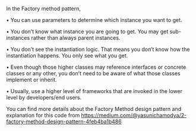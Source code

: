 In the Factory method pattern,

•	You can use parameters to determine which instance you want to get.

•	You don’t know what instance you are going to get. You may get sub-instances rather than always parent instances.

•	You don’t see the instantiation logic. That means you don’t know how the instantiation happens. You only see what you get.

•	Even though those higher classes may reference interfaces or concrete classes or any other, you don’t need to be aware of what those classes implement or inherit.

•	Usually, use a higher level of frameworks that are invoked in the lower level by developers/end users. 

You can find more details about the Factory Method design pattern and explanation for this code from https://medium.com/@yasunichamodya/2-factory-method-design-pattern-4feb4ba1b486
